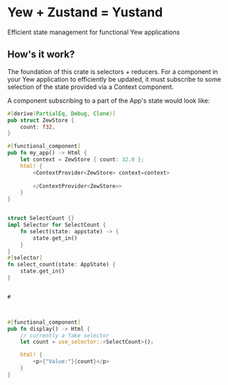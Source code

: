 # Yew + Zustand = Yustand

Efficient state management for functional Yew applications

## How's it work?


The foundation of this crate is selectors + reducers. For a component in your Yew application to efficiently be updated, it must subscribe to some selection of the state provided via a Context component.

A component subscribing to a part of the App's state would look like:



```rust
#[derive(PartialEq, Debug, Clone)]
pub struct ZewStore {
    count: f32,
}

#[functional_component]
pub fn my_app() -> Html {
    let context = ZewStore { count: 32.0 };
    html! {
        <ContextProvider<ZewStore> context=context>
        
        </ContextProvider<ZewStore>>
    }
}


struct SelectCount {}
impl Selector for SelectCount {
    fn select(state: appstate) -> {
        state.get_in()
    }
}
#[selector]
fn select_count(state: AppState) {
    state.get_in()
}


#



#[functional_component]
pub fn display() -> Html {
    // currently a fake selector
    let count = use_selector::<SelectCount>();

    html! {
        <p>{"Value:"}{count}</p>
    }
}